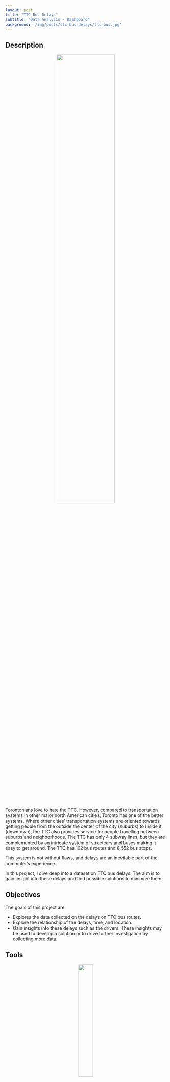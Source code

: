 ```yaml
---
layout: post
title: "TTC Bus Delays"
subtitle: "Data Analysis - Dashboard"
background: '/img/posts/ttc-bus-delays/ttc-bus.jpg'
---
```


## Description

<p align="center">
  <img width="60%" height="60%" src="/img/posts/ttc-bus-delays/TTC-logo.png" />
</p>

Torontonians love to hate the TTC. However, compared to transportation systems in other major north American cities, Toronto has one of the better systems. Where other cities’ transportation systems are oriented towards getting people from the outside the center of the city (suburbs) to inside it (downtown), the TTC also provides service for people travelling between suburbs and neighborhoods. The TTC has only 4 subway lines, but they are complemented by an intricate system of streetcars and buses making it easy to get around. The TTC has 192 bus routes and 8,552 bus stops.

This system is not without flaws, and delays are an inevitable part of the commuter’s experience. 

In this project, I dive deep into a dataset on TTC bus delays. The aim is to gain insight into these delays and find possible solutions to minimize them. 

## Objectives
The goals of this project are:
- Explores the data collected on the delays on TTC bus routes. 
- Explore the relationship of the delays, time, and location.
- Gain insights into these delays such as the drivers. These insights may be used to develop a solution or to drive further investigation by collecting more data. 


## Tools
<p align="center">
  <img width="30%" height="30%" src="/img/posts/ttc-bus-delays/Power-BI.png" />
</p>

**Microsoft Power BI** was used to explore and visualize the dataset.    

## The Data
This dataset used is the Toronto Bus Delays 2022 dataset from [Kaggle](https://www.kaggle.com/datasets/reihanenamdari/toronto-bus-delay-2022
). This dataset is also available from the city of Toronto’s [open data website](https://open.toronto.ca/dataset/ttc-bus-delay-data/
). It has 10 features and 27,351 records. It covers the period of January to June 2022.

## Data Cleaning and Preprocessing
Preprocessing focused on the variable ‘Direction’ which indicates the which direction a particular bus was travelling when it experienced delays. The expected values for these are B (both ways), N (north), S (south), E (east), and W (west). Rows with other variables other than these were removed. A total of 21,765 row remained. 

## Dashboard & Key Insights
<p align="center">
  <img width="100%" height="100%" src="/img/posts/ttc-bus-delays/dashboard.jpg" />
</p>

There were 21,765 bus delays during the first half of 2022.

<p align="center">
  <img width="100%" height="100%" src="/img/posts/ttc-bus-delays/per_month.jpg" />
</p>

January had the highest amount of delays at 4,322 which sharply decreased in February down to 3,046. The number of delays has gradually increased in the following months. 
The average number of delays per month is 3,628.

<p align="center">
  <img width="100%" height="100%" src="/img/posts/ttc-bus-delays/per_date.jpg" />
</p>

The daily average number of delays throughout this period is around 120 per day. 

<p align="center">
  <img width="100%" height="100%" src="/img/posts/ttc-bus-delays/per_location.jpg" />
</p>

Pioneer Village station, Kennedy station and Kipling station were where most delays occurred. 

<p align="center">
  <img width="100%" height="100%" src="/img/posts/ttc-bus-delays/per_incident.jpg" />
</p>

The 2 major causes of delays are equipment (Mechanical) and personnel (Operations - Operator). Together, they account for 63.86% of all delays. 

<p align="center">
  <img width="100%" height="100%" src="/img/posts/ttc-bus-delays/per_route.jpg" />
</p>

Bus route 36 which travels along Finch had the most number of delays at 773. This was followed by route 52 which travels along Lawrence with 650 delays. Route 32 which travels along Eglinton West is in third place with 635 delays.

<p align="center">
  <img width="60%" height="60%" src="/img/posts/ttc-bus-delays/per_day.jpg" />
</p>

Most delays occur on Friday, Thursday and Wednesday.

<p align="center">
  <img width="60%" height="60%" src="/img/posts/ttc-bus-delays/per_hour.jpg" />
</p>

During the day, a greater number of delays occur in the afternoon between 2-5pm.

## Implications and Future Direction:
- Gather complete data on vehicles used and the delays reported to see which vehicles cause more delays than others.
- Get more details on the delays caused by mechanical incidents so that proper measures can be taken to reduce these delays based on the nature of the mechanical incidents.
- Get data on operators and check their number of delays. Find measures to reduce personnel related delays. 
- Check the reason for the high number of delays in January (Winter season? Annual maintenance of vehicles? Manpower availability?). 
- Look into why there are more delays in the afternoon. 
- Consider reallocating resources to locations/stations with most delays in order to reduce the instances in these locations. 
